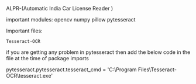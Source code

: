 ALPR-(Automatic India Car License Reader )

important modules:
    opencv
    numpy
    pillow
    pytesseract

Important files:

    Tesseract-OCR


if you are getting any problem in pytesseract then add the below code in the file at the time of package imports

pytesseract.pytesseract.tesseract_cmd = 'C:\\Program Files\\Tesseract-OCR\\tesseract.exe'
